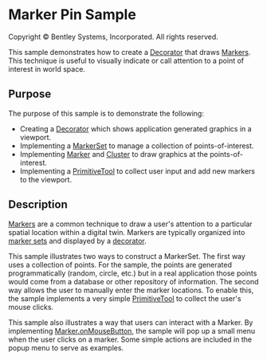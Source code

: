 # Marker Pin Sample

Copyright © Bentley Systems, Incorporated. All rights reserved.

This sample demonstrates how to create a [Decorator](https://www.itwinjs.org/learning/frontend/viewdecorations/) that draws [Markers](https://www.itwinjs.org/learning/frontend/markers/). This technique is useful to visually indicate or call
attention to a point of interest in world space.

## Purpose

The purpose of this sample is to demonstrate the following:

- Creating a [Decorator](https://www.imodeljs.org/reference/core-frontend/views/decorator/) which shows application generated graphics in a viewport.
- Implementing a [MarkerSet](https://www.imodeljs.org/reference/core-frontend/views/markerset/) to manage a collection of points-of-interest.
- Implementing [Marker](https://www.imodeljs.org/reference/core-frontend/views/marker/) and [Cluster](https://www.imodeljs.org/reference/core-frontend/views/cluster/) to draw graphics at the points-of-interest.
- Implementing a [PrimitiveTool](https://www.imodeljs.org/reference/core-frontend/tools/primitivetool/) to collect user input and add new markers to the viewport.

## Description

[Markers](https://www.imodeljs.org/learning/frontend/markers/) are a common technique to draw a user's attention to a particular spatial location within a digital twin.  Markers are typically organized into [marker sets](https://www.imodeljs.org/reference/core-frontend/views/markerset/) and displayed by a [decorator](https://www.imodeljs.org/reference/core-frontend/views/decorator/).

This sample illustrates two ways to construct a MarkerSet.  The first way uses a collection of points.  For the sample, the points are generated programmatically (random, circle, etc.) but in a real application those points would come from a database or other repository of information.  The second way allows the user to manually enter the marker locations.  To enable this, the sample implements a very simple [PrimitiveTool](https://www.imodeljs.org/reference/core-frontend/tools/primitivetool/) to collect the user's mouse clicks.

This sample also illustrates a way that users can interact with a Marker.  By implementing [Marker.onMouseButton](https://www.imodeljs.org/reference/core-frontend/views/marker/#onmousebutton), the sample will pop up a small menu when the user clicks on a marker.  Some simple actions are included in the popup menu to serve as examples.

